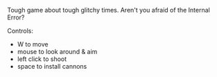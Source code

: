 Tough game about tough glitchy times. Aren't you afraid of the Internal Error?

Controls:
- W to move
- mouse to look around & aim
- left click to shoot
- space to install cannons